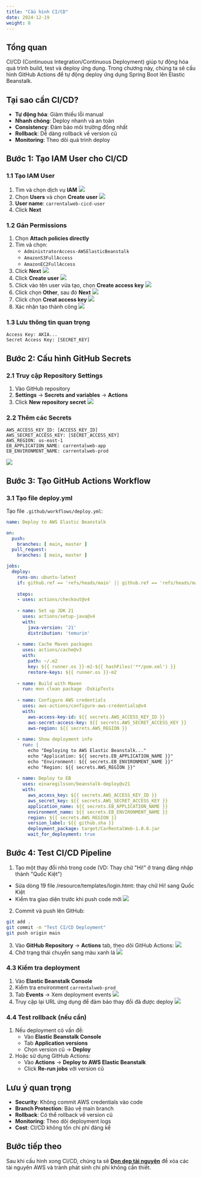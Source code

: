 ```yaml
---
title: "Cấu hình CI/CD"
date: 2024-12-19
weight: 8
---
```


## Tổng quan

CI/CD (Continuous Integration/Continuous Deployment) giúp tự động hóa quá trình build, test và deploy ứng dụng. Trong chương này, chúng ta sẽ cấu hình GitHub Actions để tự động deploy ứng dụng Spring Boot lên Elastic Beanstalk.

## Tại sao cần CI/CD?

- **Tự động hóa**: Giảm thiểu lỗi manual
- **Nhanh chóng**: Deploy nhanh và an toàn
- **Consistency**: Đảm bảo môi trường đồng nhất
- **Rollback**: Dễ dàng rollback về version cũ
- **Monitoring**: Theo dõi quá trình deploy

## Bước 1: Tạo IAM User cho CI/CD

### 1.1 Tạo IAM User
1. Tìm và chọn dịch vụ **IAM** 
![](/images/008/01.png)
2. Chọn **Users** và chọn **Create user**
![](/images/008/02.png)
3. **User name**: `carrentalweb-cicd-user`
4. Click **Next**

### 1.2 Gán Permissions
1. Chọn **Attach policies directly**
2. Tìm và chọn:
   - `AdministratorAccess-AWSElasticBeanstalk`
   - `AmazonS3FullAccess`
   - `AmazonEC2FullAccess`
3. Click **Next**
![](/images/008/03.png)
5. Click **Create user**
![](/images/008/04.png)
6. Click vào tên user vừa tạo, chọn **Create access key**
![](/images/008/05.png)
7. Click chọn **Other**, sau đó **Next**
![](/images/008/06.png)
8. Click chọn **Creat access key**
![](/images/008/07.png)
9. Xác nhận tạo thành công
![](/images/008/08.png)

### 1.3 Lưu thông tin quan trọng
```
Access Key: AKIA...
Secret Access Key: [SECRET_KEY]
```

## Bước 2: Cấu hình GitHub Secrets

### 2.1 Truy cập Repository Settings
1. Vào GitHub repository
2. **Settings** → **Secrets and variables** → **Actions**
3. Click **New repository secret**
![](/images/008/09.png)

### 2.2 Thêm các Secrets
```
AWS_ACCESS_KEY_ID: [ACCESS_KEY_ID]
AWS_SECRET_ACCESS_KEY: [SECRET_ACCESS_KEY]
AWS_REGION: us-east-1
EB_APPLICATION_NAME: carrentalweb-app
EB_ENVIRONMENT_NAME: carrentalweb-prod
```
![](/images/008/10.png)

## Bước 3: Tạo GitHub Actions Workflow

### 3.1 Tạo file deploy.yml
Tạo file `.github/workflows/deploy.yml`:

```yaml
name: Deploy to AWS Elastic Beanstalk

on:
  push:
    branches: [ main, master ]
  pull_request:
    branches: [ main, master ]

jobs:
  deploy:
    runs-on: ubuntu-latest
    if: github.ref == 'refs/heads/main' || github.ref == 'refs/heads/master'
    
    steps:
    - uses: actions/checkout@v4
    
    - name: Set up JDK 21
      uses: actions/setup-java@v4
      with:
        java-version: '21'
        distribution: 'temurin'
        
    - name: Cache Maven packages
      uses: actions/cache@v3
      with:
        path: ~/.m2
        key: ${{ runner.os }}-m2-${{ hashFiles('**/pom.xml') }}
        restore-keys: ${{ runner.os }}-m2
        
    - name: Build with Maven
      run: mvn clean package -DskipTests
      
    - name: Configure AWS credentials
      uses: aws-actions/configure-aws-credentials@v4
      with:
        aws-access-key-id: ${{ secrets.AWS_ACCESS_KEY_ID }}
        aws-secret-access-key: ${{ secrets.AWS_SECRET_ACCESS_KEY }}
        aws-region: ${{ secrets.AWS_REGION }}
        
    - name: Show deployment info
      run: |
        echo "Deploying to AWS Elastic Beanstalk..."
        echo "Application: ${{ secrets.EB_APPLICATION_NAME }}"
        echo "Environment: ${{ secrets.EB_ENVIRONMENT_NAME }}"
        echo "Region: ${{ secrets.AWS_REGION }}"
        
    - name: Deploy to EB
      uses: einaregilsson/beanstalk-deploy@v21
      with:
        aws_access_key: ${{ secrets.AWS_ACCESS_KEY_ID }}
        aws_secret_key: ${{ secrets.AWS_SECRET_ACCESS_KEY }}
        application_name: ${{ secrets.EB_APPLICATION_NAME }}
        environment_name: ${{ secrets.EB_ENVIRONMENT_NAME }}
        region: ${{ secrets.AWS_REGION }}
        version_label: ${{ github.sha }}
        deployment_package: target/CarRentalWeb-1.0.0.jar
        wait_for_deployment: true
```

## Bước 4: Test CI/CD Pipeline
1. Tạo một thay đổi nhỏ trong code (VD: Thay chữ "Hi!" ở trang đăng nhập thành "Quốc Kiệt")
- Sửa dòng 19 file /resource/templates/login.htmt: thay chữ Hi! sang Quốc Kiệt
- Kiểm tra giao diện trước khi push code mới
![](/images/008/11.png)
2. Commit và push lên GitHub:
```bash
git add .
git commit -m "Test CI/CD Deployment"
git push origin main
```
3. Vào **GitHub Repository** → **Actions** tab, theo dõi GitHub Actions:
![](/images/008/12.png)
4. Chờ trạng thái chuyển sang màu xanh lá
![](/images/008/13.png)

### 4.3 Kiểm tra deployment
1. Vào **Elastic Beanstalk Console**
2. Kiểm tra environment `carrentalweb-prod`
3. Tab **Events** → Xem deployment events
![](/images/008/14.png)
4. Truy cập lại URL ứng dụng để đảm bảo thay đổi đã được deploy
![](/images/008/15.png)


### 4.4 Test rollback (nếu cần)
1. Nếu deployment có vấn đề:
   - Vào **Elastic Beanstalk Console**
   - Tab **Application versions**
   - Chọn version cũ → **Deploy**
2. Hoặc sử dụng GitHub Actions:
   - Vào **Actions** → **Deploy to AWS Elastic Beanstalk**
   - Click **Re-run jobs** với version cũ


## Lưu ý quan trọng

- **Security**: Không commit AWS credentials vào code
- **Branch Protection**: Bảo vệ main branch
- **Rollback**: Có thể rollback về version cũ
- **Monitoring**: Theo dõi deployment logs
- **Cost**: CI/CD không tốn chi phí đáng kể

## Bước tiếp theo

Sau khi cấu hình xong CI/CD, chúng ta sẽ **[Dọn dẹp tài nguyên](../9-Don-dep-tai-nguyen/)** để xóa các tài nguyên AWS và tránh phát sinh chi phí không cần thiết. 